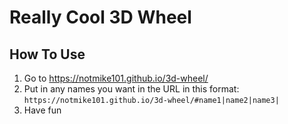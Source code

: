 # Really Cool 3D Wheel

## How To Use

1. Go to https://notmike101.github.io/3d-wheel/
2. Put in any names you want in the URL in this format: `https://notmike101.github.io/3d-wheel/#name1|name2|name3|`
3. Have fun